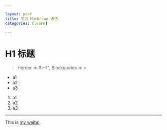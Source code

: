 ```yaml
---

layout: post
title: 学习 Markdown 语法
categories: [learn]

---
```


# H1 标题
> Herder => # H1", Blockquotes => >

- a1
- a2
- a3


1. a1
1. a2
1. a3

----------------------------------------

This is [my weibo](http://weibo.com/sunorry "sunorry").
